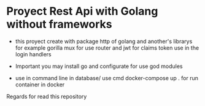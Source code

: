 # Proyect Rest Api with Golang without frameworks

* this proyect create with package http of golang and another's librarys for example gorilla mux for use router and jwt for claims token use in the login handlers

* Important you may install go and configurate for use god modules

* use in command line in database/ use cmd docker-compose up . for run container in docker

Regards for read this repository